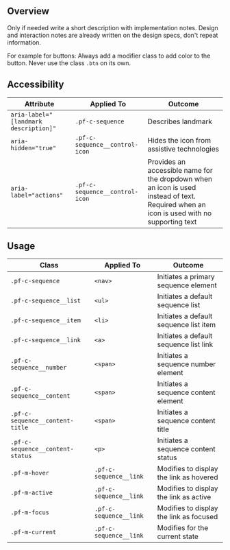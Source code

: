 ## Overview

Only if needed write a short description with implementation notes. Design and interaction notes are already written on the design specs, don't repeat information.

For example for buttons: Always add a modifier class to add color to the button. Never use the class `.btn` on its own.

## Accessibility

| Attribute | Applied To | Outcome |
| -- | -- | -- |
| `aria-label="[landmark description]"` | `.pf-c-sequence` | Describes <sequence> landmark |
| `aria-hidden="true"` | `.pf-c-sequence__control-icon` | Hides the icon from assistive technologies |
| `aria-label="actions"` | `.pf-c-sequence__control-icon` | Provides an accessible name for the dropdown when an icon is used instead of text. Required when an icon is used with no supporting text |

## Usage

| Class | Applied To | Outcome |
| -- | -- | -- |
| `.pf-c-sequence` | `<nav>` |  Initiates a primary sequence element |
| `.pf-c-sequence__list` | `<ul>` | Initiates a default sequence list |
| `.pf-c-sequence__item` | `<li>` | Initiates a default sequence list item |
| `.pf-c-sequence__link` | `<a>` | Initiates a default sequence list link |
| `.pf-c-sequence__number` | `<span>` | Initiates a sequence number element |
| `.pf-c-sequence__content` | `<span>` | Initiates a sequence content element |
| `.pf-c-sequence__content-title` | `<span>` | Initiates a sequence content title |
| `.pf-c-sequence__content-status` | `<p>` | Initiates a sequence content status |
| `.pf-m-hover` | `.pf-c-sequence__link` | Modifies to display the link as hovered |
| `.pf-m-active` | `.pf-c-sequence__link` | Modifies to display the link as active |
| `.pf-m-focus` | `.pf-c-sequence__link` | Modifies to display the link as focused |
| `.pf-m-current` | `.pf-c-sequence__link` | Modifies for the current state |